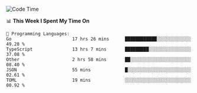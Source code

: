 <!--START_SECTION:waka-->
![Code Time](http://img.shields.io/badge/Code%20Time-459%20hrs%2049%20mins-blue)

📊 **This Week I Spent My Time On** 

```text
💬 Programming Languages: 
Go                       17 hrs 26 mins      ████████████░░░░░░░░░░░░░   49.28 % 
TypeScript               13 hrs 7 mins       █████████░░░░░░░░░░░░░░░░   37.08 % 
Other                    2 hrs 58 mins       ██░░░░░░░░░░░░░░░░░░░░░░░   08.40 % 
JSON                     55 mins             █░░░░░░░░░░░░░░░░░░░░░░░░   02.61 % 
TOML                     19 mins             ░░░░░░░░░░░░░░░░░░░░░░░░░   00.92 % 
```


<!--END_SECTION:waka-->